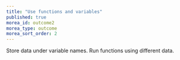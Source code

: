 ```yaml
---
title: "Use functions and variables"
published: true
morea_id: outcome2
morea_type: outcome
morea_sort_order: 2
---
```

Store data under variable names. Run functions using different data.